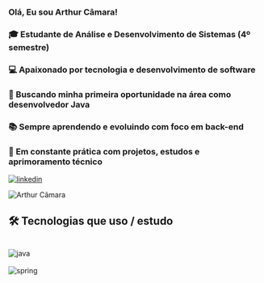 ### Olá, Eu sou Arthur Câmara!

### 🎓 Estudante de Análise e Desenvolvimento de Sistemas (4º semestre)
### 💻 Apaixonado por tecnologia e desenvolvimento de software
### 🚀 Buscando minha primeira oportunidade na área como desenvolvedor Java
### 📚 Sempre aprendendo e evoluindo com foco em back-end
### 🔧 Em constante prática com projetos, estudos e aprimoramento técnico

[![linkedin](	https://img.shields.io/badge/LinkedIn-0077B5?style=for-the-badge&logo=linkedin&logoColor=white)](https://www.linkedin.com/in/arthur3007/)

![Arthur Câmara](https://github-readme-stats.vercel.app/api/top-langs/?username=arthurrcamara30&hide_progress=true)

## 🛠 Tecnologias que uso / estudo

<div style="display: inline_block"><br>
  <img align="center" alt="java" src="https://img.shields.io/badge/Java-ED8B00?style=for-the-badge&logo=openjdk&logoColor=white" />
</div>

<div style="display: inline_block"><br>
  <img align="center" alt="spring" src="https://img.shields.io/badge/Spring-6DB33F?style=for-the-badge&logo=spring&logoColor=white" />
</div>
